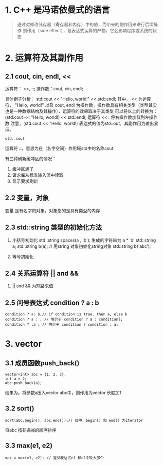# 1. C++ 是冯诺依曼式的语言
> 通过对修改储存器（寄存器和内存）中的值，而带来的副作用来进行后续操作
> 副作用（side effect），是表达式运算的产物，它会影响程序或系统的状态

# 2. 运算符及其副作用

## 2.1 cout, cin, endl, <<

运算符： <<, ::;
操作数：cout, cin, endl;

具体例子分析：
    std:cout << "Hello, world!" << std::endl;
其中， << 为运算符， "Hello, world!" 以及 cout, endl 为操作数，操作数具有相关类型（类型其实也是一种数据结构及其操作），运算符的效果取决于其类型
可以将以上的转换为：
    (std:cout << "Hello, world!) << std::endl;
运算符 << : 将右操作数加载到左操作数
注意，(std:cout << "Hello, world!) 表达式的值为std::out，其副作用为输出显示。

    std::cout
运算符 ::，意思为在（名字空间）作用域std中的名称cout 

有三种刷新缓冲区的情况：
1. 缓冲区满了
2. 请求库从标准输入流中读取
3. 显示要求刷新

## 2.2 变量，对象

变量 是有名字的对象，对象指的是具有类型的内存

## 2.3 std::string 类型的初始化方法

1. 小括号初始化 
    std::string spaces(a , 'b');
生成的字符串为 a * 'b'
    std::string a;
    std::string b(a); // 用string 对象初始化string对象
    std::string b('abc');

2. 等号初始化

## 2.4 关系运算符 || and &&

1. || and && 为短路求值

## 2.5 问号表达式 condition ? a : b
    condition ? a: b;// if condition is true, then a, else b
    condition ? a : ; // 等价于 condition ? a : conditionl;
    condition ? :a ; // 等价于 condition ? condition : a;

# 3. vector

## 3.1 成员函数push_back() 
    vector<int> abc = {1, 2, 3};
    int a = 2;
    abc.push_back(a);
结果为，将参数a压入vector abc中，副作用为vector 长度加1

## 3.2 <algorithm> sort()
    sort(abc.begin(), abc.end());// 其中，begin() 和 end() 为iterator
将abc 按非递减的顺序排序

## 3.3 <algorithm> max(e1, e2)
    max = max(e1, e2); // 返回表达式e1 和e2中较大那个

